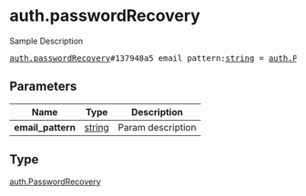 # auth.passwordRecovery

Sample Description

<pre>
<a href="../constructor/auth.passwordRecovery.md">auth.passwordRecovery</a>#137948a5 email_pattern:<a href="../type/string.md">string</a> = <a href="../type/auth.PasswordRecovery.md">auth.PasswordRecovery</a>;
</pre>

## Parameters

| Name | Type | Description |
|------|:----:|-------------|
| **email_pattern** | [string](../type/string.md) | Param description |

## Type

[auth.PasswordRecovery](../type/auth.PasswordRecovery.md)
